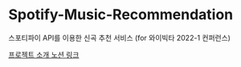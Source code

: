 # Spotify-Music-Recommendation
스포티파이 API를 이용한 신곡 추천 서비스 (for 와이빅타 2022-1 컨퍼런스)

[프로젝트 소개 노션 링크](https://garnet-impatiens-577.notion.site/05feabc667d14bd8ab065cfe796e3965)
